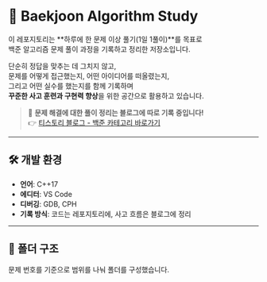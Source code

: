 # 🧠 Baekjoon Algorithm Study

이 레포지토리는 **하루에 한 문제 이상 풀기(1일 1풀이)**를 목표로  
백준 알고리즘 문제 풀이 과정을 기록하고 정리한 저장소입니다.  

단순히 정답을 맞추는 데 그치지 않고,  
문제를 어떻게 접근했는지, 어떤 아이디어를 떠올렸는지,  
그리고 어떤 실수를 했는지를 함께 기록하며  
**꾸준한 사고 훈련과 구현력 향상**을 위한 공간으로 활용하고 있습니다.

> 📌 **문제 해결에 대한 풀이 정리는 블로그에 따로 기록 중입니다!**  
> 👉 [티스토리 블로그 - 백준 카테고리 바로가기](https://youjin43.tistory.com/category/%EB%B0%B1%EC%A4%80)

---

## 🛠 개발 환경
- **언어**: C++17  
- **에디터**: VS Code  
- **디버깅**: GDB, CPH
- **기록 방식**: 코드는 레포지토리에, 사고 흐름은 블로그에 정리

---
## 📁 폴더 구조
문제 번호를 기준으로 범위를 나눠 폴더를 구성했습니다.
